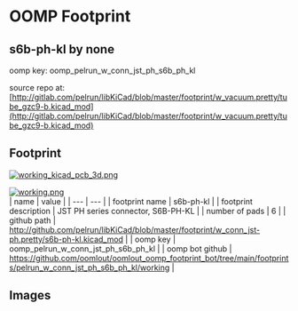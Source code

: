 # OOMP Footprint  
## s6b-ph-kl  by none  
  
oomp key: oomp_pelrun_w_conn_jst_ph_s6b_ph_kl  
  
source repo at: [http://gitlab.com/pelrun/libKiCad/blob/master/footprint/w_vacuum.pretty/tube_gzc9-b.kicad_mod](http://gitlab.com/pelrun/libKiCad/blob/master/footprint/w_vacuum.pretty/tube_gzc9-b.kicad_mod)  
## Footprint  
  
[![working_kicad_pcb_3d.png](working_kicad_pcb_3d_600.png)](working_kicad_pcb_3d.png)  
  
[![working.png](working_600.png)](working.png)  
| name | value | 
| --- | --- | 
| footprint name | s6b-ph-kl | 
| footprint description | JST PH series connector, S6B-PH-KL | 
| number of pads | 6 | 
| github path | http://github.com/pelrun/libKiCad/blob/master/footprint/w_conn_jst-ph.pretty/s6b-ph-kl.kicad_mod | 
| oomp key | oomp_pelrun_w_conn_jst_ph_s6b_ph_kl | 
| oomp bot github | https://github.com/oomlout/oomlout_oomp_footprint_bot/tree/main/footprints/pelrun_w_conn_jst_ph_s6b_ph_kl/working | 
## Images  
